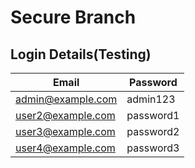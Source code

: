# Secure Branch

## Login Details(Testing)
| Email  | Password |
| ------------- | ------------- |
| admin@example.com  | admin123  |
| user2@example.com | password1  |
| user3@example.com  | password2  |
| user4@example.com  | password3  |